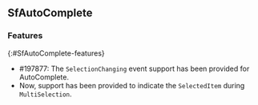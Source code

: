 ## SfAutoComplete


### Features
{:#SfAutoComplete-features}

* \#197877: The `SelectionChanging` event support has been provided for AutoComplete.
* Now, support has been provided to indicate the `SelectedItem` during `MultiSelection`.




